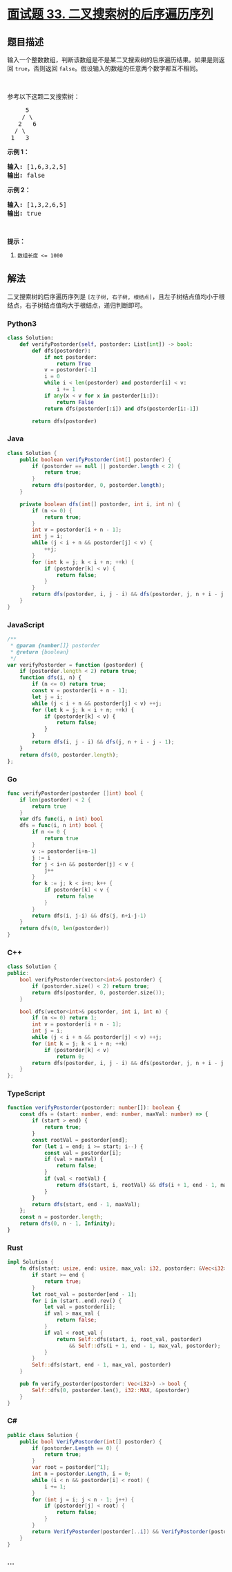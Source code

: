 # [面试题 33. 二叉搜索树的后序遍历序列](https://leetcode.cn/problems/er-cha-sou-suo-shu-de-hou-xu-bian-li-xu-lie-lcof/)

## 题目描述

<!-- 这里写题目描述 -->

<p>输入一个整数数组，判断该数组是不是某二叉搜索树的后序遍历结果。如果是则返回&nbsp;<code>true</code>，否则返回&nbsp;<code>false</code>。假设输入的数组的任意两个数字都互不相同。</p>

<p>&nbsp;</p>

<p>参考以下这颗二叉搜索树：</p>

<pre>     5
    / \
   2   6
  / \
 1   3</pre>

<p><strong>示例 1：</strong></p>

<pre><strong>输入: </strong>[1,6,3,2,5]
<strong>输出: </strong>false</pre>

<p><strong>示例 2：</strong></p>

<pre><strong>输入: </strong>[1,3,2,6,5]
<strong>输出: </strong>true</pre>

<p>&nbsp;</p>

<p><strong>提示：</strong></p>

<ol>
	<li><code>数组长度 &lt;= 1000</code></li>
</ol>

## 解法

<!-- 这里可写通用的实现逻辑 -->

二叉搜索树的后序遍历序列是 `[左子树, 右子树, 根结点]`，且左子树结点值均小于根结点，右子树结点值均大于根结点，递归判断即可。

<!-- tabs:start -->

### **Python3**

<!-- 这里可写当前语言的特殊实现逻辑 -->

```python
class Solution:
    def verifyPostorder(self, postorder: List[int]) -> bool:
        def dfs(postorder):
            if not postorder:
                return True
            v = postorder[-1]
            i = 0
            while i < len(postorder) and postorder[i] < v:
                i += 1
            if any(x < v for x in postorder[i:]):
                return False
            return dfs(postorder[:i]) and dfs(postorder[i:-1])

        return dfs(postorder)
```

### **Java**

<!-- 这里可写当前语言的特殊实现逻辑 -->

```java
class Solution {
    public boolean verifyPostorder(int[] postorder) {
        if (postorder == null || postorder.length < 2) {
            return true;
        }
        return dfs(postorder, 0, postorder.length);
    }

    private boolean dfs(int[] postorder, int i, int n) {
        if (n <= 0) {
            return true;
        }
        int v = postorder[i + n - 1];
        int j = i;
        while (j < i + n && postorder[j] < v) {
            ++j;
        }
        for (int k = j; k < i + n; ++k) {
            if (postorder[k] < v) {
                return false;
            }
        }
        return dfs(postorder, i, j - i) && dfs(postorder, j, n + i - j - 1);
    }
}
```

### **JavaScript**

```js
/**
 * @param {number[]} postorder
 * @return {boolean}
 */
var verifyPostorder = function (postorder) {
    if (postorder.length < 2) return true;
    function dfs(i, n) {
        if (n <= 0) return true;
        const v = postorder[i + n - 1];
        let j = i;
        while (j < i + n && postorder[j] < v) ++j;
        for (let k = j; k < i + n; ++k) {
            if (postorder[k] < v) {
                return false;
            }
        }
        return dfs(i, j - i) && dfs(j, n + i - j - 1);
    }
    return dfs(0, postorder.length);
};
```

### **Go**

```go
func verifyPostorder(postorder []int) bool {
	if len(postorder) < 2 {
		return true
	}
	var dfs func(i, n int) bool
	dfs = func(i, n int) bool {
		if n <= 0 {
			return true
		}
		v := postorder[i+n-1]
		j := i
		for j < i+n && postorder[j] < v {
			j++
		}
		for k := j; k < i+n; k++ {
			if postorder[k] < v {
				return false
			}
		}
		return dfs(i, j-i) && dfs(j, n+i-j-1)
	}
	return dfs(0, len(postorder))
}
```

### **C++**

```cpp
class Solution {
public:
    bool verifyPostorder(vector<int>& postorder) {
        if (postorder.size() < 2) return true;
        return dfs(postorder, 0, postorder.size());
    }

    bool dfs(vector<int>& postorder, int i, int n) {
        if (n <= 0) return 1;
        int v = postorder[i + n - 1];
        int j = i;
        while (j < i + n && postorder[j] < v) ++j;
        for (int k = j; k < i + n; ++k)
            if (postorder[k] < v)
                return 0;
        return dfs(postorder, i, j - i) && dfs(postorder, j, n + i - j - 1);
    }
};
```

### **TypeScript**

```ts
function verifyPostorder(postorder: number[]): boolean {
    const dfs = (start: number, end: number, maxVal: number) => {
        if (start > end) {
            return true;
        }
        const rootVal = postorder[end];
        for (let i = end; i >= start; i--) {
            const val = postorder[i];
            if (val > maxVal) {
                return false;
            }
            if (val < rootVal) {
                return dfs(start, i, rootVal) && dfs(i + 1, end - 1, maxVal);
            }
        }
        return dfs(start, end - 1, maxVal);
    };
    const n = postorder.length;
    return dfs(0, n - 1, Infinity);
}
```

### **Rust**

```rust
impl Solution {
    fn dfs(start: usize, end: usize, max_val: i32, postorder: &Vec<i32>) -> bool {
        if start >= end {
            return true;
        }
        let root_val = postorder[end - 1];
        for i in (start..end).rev() {
            let val = postorder[i];
            if val > max_val {
                return false;
            }
            if val < root_val {
                return Self::dfs(start, i, root_val, postorder)
                    && Self::dfs(i + 1, end - 1, max_val, postorder);
            }
        }
        Self::dfs(start, end - 1, max_val, postorder)
    }

    pub fn verify_postorder(postorder: Vec<i32>) -> bool {
        Self::dfs(0, postorder.len(), i32::MAX, &postorder)
    }
}
```

### **C#**
```cs
public class Solution {
    public bool VerifyPostorder(int[] postorder) {
        if (postorder.Length == 0) {
            return true;
        }
        var root = postorder[^1];
        int n = postorder.Length, i = 0;
        while (i < n && postorder[i] < root) {
            i += 1;
        }
        for (int j = i; j < n - 1; j++) {
            if (postorder[j] < root) {
                return false;
            }
        }
        return VerifyPostorder(postorder[..i]) && VerifyPostorder(postorder[i..^1]);
    }
}
```

### **...**

```

```

<!-- tabs:end -->
